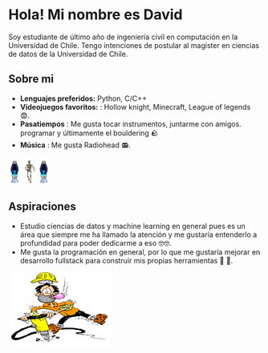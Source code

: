 # Hola! Mi nombre es David


Soy estudiante de último año de ingeniería civil en computación en la Universidad de Chile. Tengo intenciones de postular al magíster en ciencias de datos de la Universidad de Chile.

## Sobre mi

- **Lenguajes preferidos:** Python, C/C++
- **Videojuegos favoritos:** : Hollow knight, Minecraft, League of legends 😨.
- **Pasatiempos** : Me gusta tocar instrumentos, juntarme con amigos. programar y últimamente el bouldering 🪨
- **Música** : Me gusta Radiohead 📻.

<img src="images\21.gif" width="25" height="50" />
<img src="images\10.gif" width="25" height="50" />
<img src="images\21.gif" width="25" height="50" />


## Aspiraciones

- Estudio ciencias de datos y machine learning en general pues es un área que siempre me ha llamado la atención y me gustaría entenderlo a profundidad para poder dedicarme a eso 🤓🤓. 
- Me gusta la programación en general, por lo que me gustaría mejorar en desarrollo fullstack para construir mis propias herramientas 🤪 🤪.

![]()
<img src="images\4.gif" width="200" height="150" />
